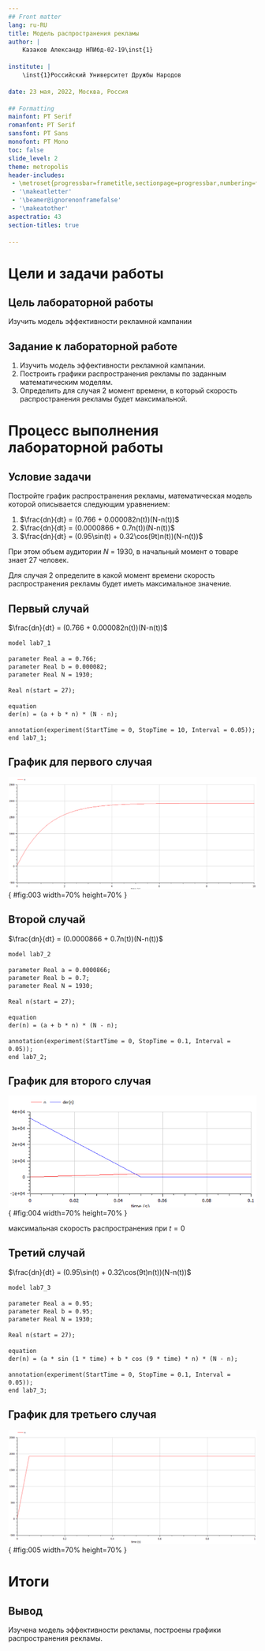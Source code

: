 ```yaml
---
## Front matter
lang: ru-RU
title: Модель распространения рекламы
author: |
	Казаков Александр НПИбд-02-19\inst{1}

institute: |
	\inst{1}Российский Университет Дружбы Народов

date: 23 мая, 2022, Москва, Россия

## Formatting
mainfont: PT Serif
romanfont: PT Serif
sansfont: PT Sans
monofont: PT Mono
toc: false
slide_level: 2
theme: metropolis
header-includes: 
 - \metroset{progressbar=frametitle,sectionpage=progressbar,numbering=fraction}
 - '\makeatletter'
 - '\beamer@ignorenonframefalse'
 - '\makeatother'
aspectratio: 43
section-titles: true

---
```


# Цели и задачи работы

## Цель лабораторной работы

Изучить модель эффективности рекламной кампании

## Задание к лабораторной работе

1.	Изучить модель эффективности рекламной кампании.
2.	Построить графики распространения рекламы по заданным математическим моделям.
3.	Определить для случая 2 момент времени, в который скорость распространения рекламы будет максимальной.

# Процесс выполнения лабораторной работы

## Условие задачи

Постройте график распространения рекламы, математическая модель которой описывается следующим уравнением:

1.	$\frac{dn}{dt} = (0.766 + 0.000082n(t))(N-n(t))$
2.	$\frac{dn}{dt} = (0.0000866 + 0.7n(t))(N-n(t))$
3.	$\frac{dn}{dt} = (0.95\sin(t) + 0.32\cos(9t)n(t))(N-n(t))$

При этом объем аудитории $N$ = 1930, в начальный момент о товаре знает 27 человек.

Для случая 2 определите в какой момент времени скорость распространения рекламы будет иметь максимальное значение.

## Первый случай

$\frac{dn}{dt} = (0.766 + 0.000082n(t))(N-n(t))$

```
model lab7_1

parameter Real a = 0.766;
parameter Real b = 0.000082;
parameter Real N = 1930;

Real n(start = 27);

equation
der(n) = (a + b * n) * (N - n);

annotation(experiment(StartTime = 0, StopTime = 10, Interval = 0.05));
end lab7_1;

```

## График для первого случая

![График для первого случая](image/03.png){ #fig:003 width=70% height=70% }

## Второй случай

$\frac{dn}{dt} = (0.0000866 + 0.7n(t))(N-n(t))$

```
model lab7_2

parameter Real a = 0.0000866;
parameter Real b = 0.7;
parameter Real N = 1930;

Real n(start = 27);

equation
der(n) = (a + b * n) * (N - n);

annotation(experiment(StartTime = 0, StopTime = 0.1, Interval = 0.05));
end lab7_2;

```

## График для второго случая

![График для второго случая](image/04.png){ #fig:004 width=70% height=70% }

максимальная скорость распространения при $t=0$

## Третий случай

$\frac{dn}{dt} = (0.95\sin(t) + 0.32\cos(9t)n(t))(N-n(t))$

```
model lab7_3

parameter Real a = 0.95;
parameter Real b = 0.95;
parameter Real N = 1930;

Real n(start = 27);

equation
der(n) = (a * sin (1 * time) + b * cos (9 * time) * n) * (N - n); 

annotation(experiment(StartTime = 0, StopTime = 0.1, Interval = 0.05));
end lab7_3;

```

## График для третьего случая

![График для третьего случая](image/05.png){ #fig:005 width=70% height=70% }

# Итоги

## Вывод

Изучена модель эффективности рекламы, построены графики распространения рекламы.
